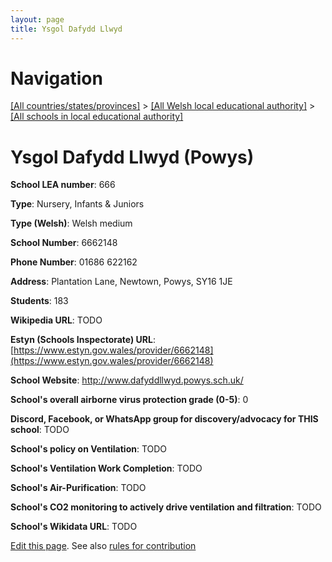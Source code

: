 ```yaml
---
layout: page
title: Ysgol Dafydd Llwyd
---
```

# Navigation

[[All countries/states/provinces]](../../..) > [[All Welsh local educational authority]](../..) > [[All schools in local educational authority]](..)

# Ysgol Dafydd Llwyd (Powys)

**School LEA number**: 666

**Type**: Nursery, Infants & Juniors

**Type (Welsh)**: Welsh medium

**School Number**: 6662148

**Phone Number**: 01686 622162

**Address**: Plantation Lane, Newtown, Powys, SY16 1JE

**Students**: 183

**Wikipedia URL**: TODO

**Estyn (Schools Inspectorate) URL**: [https://www.estyn.gov.wales/provider/6662148](https://www.estyn.gov.wales/provider/6662148)

**School Website**: http://www.dafyddllwyd.powys.sch.uk/

**School's overall airborne virus protection grade (0-5)**: 0

**Discord, Facebook, or WhatsApp group for discovery/advocacy for THIS school**: TODO

**School's policy on Ventilation**: TODO

**School's Ventilation Work Completion**: TODO

**School's Air-Purification**: TODO

**School's CO2 monitoring to actively drive ventilation and filtration**: TODO

**School's Wikidata URL**: TODO




[Edit this page](https://github.com/VentilationProject/Wales/edit/prif/./Powys/Ysgol_Dafydd_Llwyd.md). See also [rules for contribution](../../../contribution-rules/)
